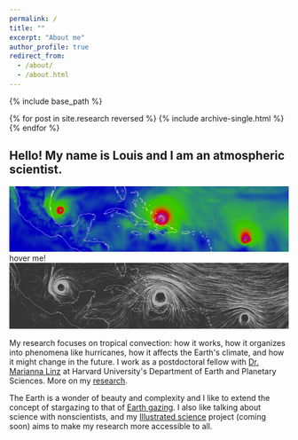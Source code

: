 ```yaml
---
permalink: /
title: ""
excerpt: "About me"
author_profile: true
redirect_from: 
  - /about/
  - /about.html
---
```



{% include base_path %}

{% for post in site.research reversed %}
  {% include archive-single.html %}
{% endfor %}

## Hello! My name is Louis and I am an atmospheric scientist.

<html>
<head>
<meta name="viewport" content="width=device-width, initial-scale=1">
<style>
.container {
  position: relative;
  width: 100%;
}

.image {
  display: block;
  width: 100%;
  height: auto;
}

.overlay {
  position: absolute;
  top: 0;
  bottom: 0;
  left: 0;
  right: 0;
  height: 100%;
  width: 100%;
  opacity: 0.1;
  transition: 3s ease;
  background-color: rgba(0,0,0,0);
}

.container:hover .overlay {
  opacity: 0.7;
}

.text {
  color: white;
  font-size: 10px;
  position: absolute;
  top: 2%;
  left: 2%;
  -webkit-transform: translate(-2%, -2%);
  -ms-transform: translate(-2%, -2%);
  transform: translate(-2%, -2%);
  text-align: center;
}

.container:hover .text {
  visibility: hidden;
}

</style>
</head>
<body>

<div class="container">
  <img src="../images/landingpage_back.png" alt="wind magnitude" class="image">
  <div class="text"> hover me! </div>
  <div class="overlay">
    <img src="../images/landingpage_winds.gif" alt="wind vectors" class="image">
  </div>
</div>

</body>
</html>


My research focuses on tropical convection: how it works, how it organizes into phenomena like hurricanes, how it affects the Earth's climate, and how it might change in the future. I work as a postdoctoral fellow with [Dr. Marianna Linz](https://eps.harvard.edu/people/faculty-groups/linz-group) at Harvard University's Department of Earth and Planetary Sciences. More on my [research](https://lrivoire.github.io/research/).

The Earth is a wonder of beauty and complexity and I like to extend the concept of stargazing to that of [Earth gazing](https://lrivoire.github.io/earth_gazing/). I also like talking about science with nonscientists, and my [Illustrated science](https://lrivoire.github.io/illustrated_science/) project (coming soon) aims to make my research more accessible to all.


